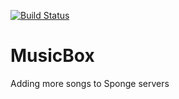 [![Build Status](https://travis-ci.org/clienthax/MusicBox.svg?branch=master)](https://travis-ci.org/clienthax/MusicBox)

# MusicBox
Adding more songs to Sponge servers
